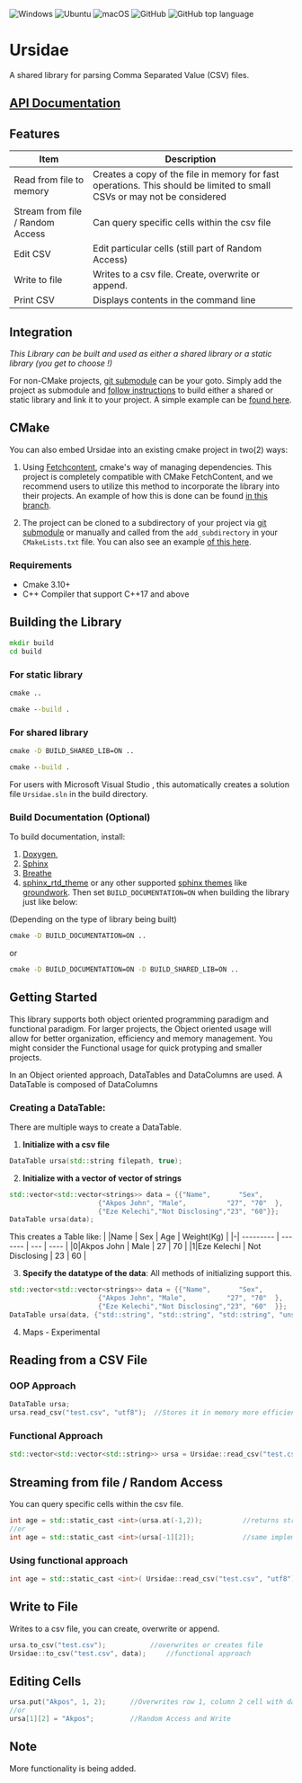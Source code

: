 ![Windows](https://github.com/uzoochogu/Ursidae/actions/workflows/windows.yml/badge.svg) 
![Ubuntu](https://github.com/uzoochogu/Ursidae/actions/workflows/ubuntu.yml/badge.svg) 
![macOS](https://github.com/uzoochogu/Ursidae/actions/workflows/macos.yml/badge.svg) 
![GitHub](https://img.shields.io/github/license/uzoochogu/Ursidae) 
![GitHub top language](https://img.shields.io/github/languages/top/uzoochogu/Ursidae) 
# Ursidae 
A shared library for parsing Comma Separated Value (CSV) files.

## [API Documentation](https://ursidae.readthedocs.io/en/latest/)

## Features

| Item                               | Description                                                                                                            |
| -----------                        | -----------                                                                                                            |
| Read from file to memory           | Creates a copy of the file in memory for fast operations. This should be limited to small CSVs or may not be considered|
| Stream from file / Random Access   | Can query specific cells within the csv file                                                                           |
|Edit CSV                            | Edit particular cells (still part of Random Access)                                                                    |
|Write to file                       |Writes to a csv file. Create, overwrite or append.                                                                      |
|Print CSV                           |Displays contents in the command line                                                                                   |


## Integration
*This Library can be built and used as either a shared library or a static library (you get to choose !)*

For non-CMake projects, [git submodule](https://git-scm.com/book/en/v2/Git-Tools-Submodules) can be your goto. Simply add the project as submodule and <a href="#building-the-library">follow instructions</a> to build either a shared or static library and link it to your project. A simple example can be [found here](https://github.com/uzoochogu/Ursidae/tree/examples).

## CMake
You can also embed Ursidae into an existing cmake project in two(2) ways:

1. Using [Fetchcontent](https://cmake.org/cmake/help/latest/module/FetchContent.html), cmake's way of managing dependencies. This project is completely compatible with CMake FetchContent, and we recommend users to utilize this method to incorporate the library into their projects. An example of how this is done can be found [in this branch](https://github.com/uzoochogu/Ursidae/tree/examples).

2. The project can be cloned to a subdirectory of your project via [git submodule](https://git-scm.com/book/en/v2/Git-Tools-Submodules) or manually and called from the `add_subdirectory` in your `CMakeLists.txt` file. You can also see an example [of this here](https://github.com/uzoochogu/Ursidae/tree/examples).
 

### Requirements
- Cmake 3.10+
- C++ Compiler that support C++17 and above

## Building the Library

```cmd
mkdir build
cd build
```

### For static library
```cmd
cmake ..
```
```cmd
cmake --build .
```

### For shared library 
```cmd
cmake -D BUILD_SHARED_LIB=ON ..
```
```cmd
cmake --build .
```
For users with Microsoft Visual Studio , this automatically creates a solution file `Ursidae.sln` in the build directory.

### Build Documentation (Optional)
To build documentation, install:
1. [Doxygen](https://www.doxygen.nl/download.html), 
2. [Sphinx](https://www.sphinx-doc.org/en/master/usage/installation.html) 
3. [Breathe](https://breathe.readthedocs.io/en/latest/)
4.  [sphinx_rtd_theme](https://github.com/rtfd/sphinx_rtd_theme) or any other supported [sphinx themes](https://sphinx-themes.org/) like [groundwork](https://sphinx-themes.org/sample-sites/groundwork-sphinx-theme/).
Then set `BUILD_DOCUMENTATION=ON` when building the library just like below: 

(Depending on the type of library being built) 

```cmd
cmake -D BUILD_DOCUMENTATION=ON ..
```
or

```cmd
cmake -D BUILD_DOCUMENTATION=ON -D BUILD_SHARED_LIB=ON ..
```
## Getting Started
This library supports both object oriented programming paradigm and functional paradigm. For larger projects, the Object oriented usage will allow for better organization, efficiency and memory management. You might consider the Functional usage for quick protyping and smaller projects.
<p>In an Object oriented approach, DataTables and DataColumns are used. A DataTable is composed of DataColumns</p>

### Creating a DataTable:
There are multiple ways to create a DataTable. 
<!---
1. **Passing a list of Comma Separated values**
```c++
DataTable ursa{"Name,Sex,Age,Weight(kg)","Akpos John,Male,27,70", "Eze Kelechi,Not Disclosing,23,60"};
```
-->

1. **Initialize with a csv file**      
```c++
DataTable ursa(std::string filepath, true);              
```
2. **Initialize with a vector of vector of strings**
```c++
std::vector<std::vector<strings>> data = {{"Name",       "Sex",           "Age","Weight(Kg)"},
					  {"Akpos John", "Male",          "27", "70"  },
					  {"Eze Kelechi","Not Disclosing","23", "60"}}; 
DataTable ursa(data);
```
This creates a Table like:
| |Name 	| Sex            | Age | Weight(Kg) |
|-| ---------   | -------        | --- | ----       |
|0|Akpos John   | Male           | 27  | 70         |
|1|Eze Kelechi  | Not Disclosing | 23  | 60         |
        
3. **Specify the datatype of the data**: All methods of initializing support this.
```c++        
std::vector<std::vector<strings>> data = {{"Name",       "Sex",           "Age","Weight(Kg)"},
					  {"Akpos John", "Male",          "27", "70"  },
					  {"Eze Kelechi","Not Disclosing","23", "60"  }};
DataTable ursa(data, {"std::string", "std::string", "std::string", "unsigned int", "double" });
```
4. Maps - Experimental


## Reading from a CSV File
 
### OOP Approach 

```cpp
DataTable ursa;
ursa.read_csv("test.csv", "utf8");  //Stores it in memory more efficiently.
```
 
### Functional Approach 

```cpp
std::vector<std::vector<std::string>> ursa = Ursidae::read_csv("test.csv", "utf8")     //if you want to manipulate it yourself but less efficient.
```

## Streaming  from file / Random Access 
You can query specific cells within the csv file.
```cpp
int age = std::static_cast <int>(ursa.at(-1,2));          //returns string, converted to 23
//or
int age = std::static_cast <int>(ursa[-1][2]);            //same implementation as at()
```

### Using functional approach
```cpp
int age = std::static_cast <int>( Ursidae::read_csv("test.csv", "utf8")[-1][2]);     //23
```


## Write to File
Writes to a csv file, you can create, overwrite or append.
```cpp
ursa.to_csv("test.csv");	       //overwrites or creates file
Ursidae::to_csv("test.csv", data);     //functional approach
```

## Editing Cells
```cpp
ursa.put("Akpos", 1, 2);      //Overwrites row 1, column 2 cell with data; 
//or
ursa[1][2] = "Akpos";         //Random Access and Write
```

## Note
More functionality is being added.






